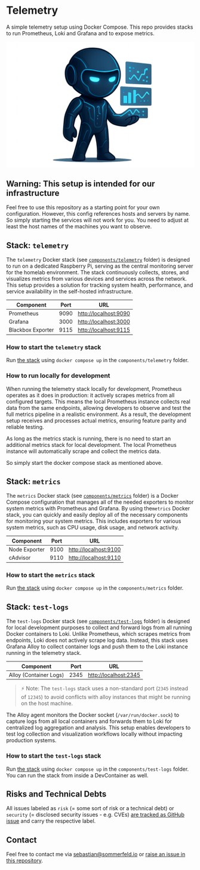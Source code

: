 # Telemetry

A simple telemetry setup using Docker Compose. This repo provides stacks to run Prometheus, Loki and Grafana and to expose metrics.

![Project Logo](https://raw.githubusercontent.com/sommerfeld-io/telemetry/refs/heads/main/.assets/logo.png)

## Warning: This setup is intended for our infrastructure

Feel free to use this repository as a starting point for your own configuration. However, this config references hosts and servers by name. So simply starting the services will not work for you. You need to adjust at least the host names of the machines you want to observe.

## Stack: `telemetry`

The `telemetry` Docker stack (see [`components/telemetry`](components/metrics) folder) is designed to run on a dedicated Raspberry Pi, serving as the central monitoring server for the homelab environment. The stack continuously collects, stores, and visualizes metrics from various devices and services across the network. This setup provides a solution for tracking system health, performance, and service availability in the self-hosted infrastructure.

| Component         | Port | URL                     |
| ----------------- | ---- | ----------------------- |
| Prometheus        | 9090 | <http://localhost:9090> |
| Grafana           | 3000 | <http://localhost:3000> |
| Blackbox Exporter | 9115 | <http://localhost:9115> |

### How to start the `telemetry` stack

Run [the stack](components/telemetry/docker-compose.yml) using `docker compose up` in the `components/telemetry` folder.

### How to run locally for development

When running the telemetry stack locally for development, Prometheus operates as it does in production: it actively scrapes metrics from all configured targets. This means the local Prometheus instance collects real data from the same endpoints, allowing developers to observe and test the full metrics pipeline in a realistic environment. As a result, the development setup receives and processes actual metrics, ensuring feature parity and reliable testing.

As long as the metrics stack is running, there is no need to start an additional metrics stack for local development. The local Prometheus instance will automatically scrape and collect the metrics data.

So simply start the docker compose stack as mentioned above.

## Stack: `metrics`

The `metrics` Docker stack (see [`components/metrics`](components/metrics) folder) is a Docker Compose configuration that manages all of the needed exporters to monitor system metrics with Prometheus and Grafana. By using the`metrics` Docker stack, you can quickly and easily deploy all of the necessary components for monitoring your system metrics. This includes exporters for various system metrics, such as CPU usage, disk usage, and network activity.

| Component     | Port | URL                     |
| ------------- | ---- | ----------------------- |
| Node Exporter | 9100 | <http://localhost:9100> |
| cAdvisor      | 9110 | <http://localhost:9110> |

### How to start the `metrics` stack

Run [the stack](components/metrics/docker-compose.yml) using `docker compose up` in the `components/metrics` folder.

## Stack: `test-logs`

The `test-logs` Docker stack (see [`components/test-logs`](components/test-logs) folder) is designed for local development purposes to collect and forward logs from all running Docker containers to Loki. Unlike Prometheus, which scrapes metrics from endpoints, Loki does not actively scrape log data. Instead, this stack uses Grafana Alloy to collect container logs and push them to the Loki instance running in the telemetry stack.

| Component              | Port  | URL                      |
| ---------------------- | ----- | ------------------------ |
| Alloy (Container Logs) | 2345 | <http://localhost:2345> |

> :zap: Note: The `test-logs` stack uses a non-standard port (`2345` instead of `12345`) to avoid conflicts with alloy instances that might be running on the host machine.

The Alloy agent monitors the Docker socket (`/var/run/docker.sock`) to capture logs from all local containers and forwards them to Loki for centralized log aggregation and analysis. This setup enables developers to test log collection and visualization workflows locally without impacting production systems.

### How to start the `test-logs` stack

Run [the stack](components/test-logs/docker-compose.yml) using `docker compose up` in the `components/test-logs` folder. You can run the stack from inside a DevContainer as well.

## Risks and Technical Debts

All issues labeled as `risk` (= some sort of risk or a technical debt) or `security` (= disclosed security issues - e.g. CVEs) [are tracked as GitHub issue](https://github.com/sommerfeld-io/telemetry/issues?q=is%3Aissue+label%3Asecurity%2Crisk+is%3Aopen) and carry the respective label.

## Contact

Feel free to contact me via <sebastian@sommerfeld.io> or [raise an issue in this repository](https://github.com/sommerfeld-io/telemetry/issues).
